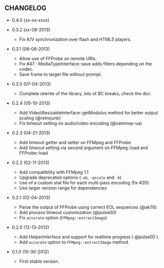 CHANGELOG
---------

* 0.4.0 (xx-xx-xxxx)

* 0.3.2 (xx-08-2013)

  * Fix A/V synchronization over flash and HTML5 players.

* 0.3.1 (06-08-2013)

  * Allow use of FFProbe on remote URIs.
  * Fix #47 : MediaTypeInterface::save adds filters depending on the codec.
  * Save frame to target file without prompt.

* 0.3.0 (07-04-2013)

  * Complete rewrite of the library, lots of BC breaks, check the doc.

* 0.2.4 (05-10-2013)

  * Add Video\ResizableInterface::getModulus method for better output scaling (@retrojunk)
  * Fix timeout setting on audio/video encoding (@xammep-ua)

* 0.2.3 (04-21-2013)

  * Add timeout getter and setter on FFMpeg and FFProbe
  * Add timeout setting via second argument on FFMpeg::load and FFProbe::load

* 0.2.2 (02-11-2013)

  * Add compatibility with FFMpeg 1.1
  * Upgrade deprecated options (`-ab`, `-qscale` and `-b`)
  * Use of a custom stat file for each multi-pass encoding (fix #20)
  * Use larger version range for dependencies

* 0.2.1 (02-04-2013)

  * Parse the output of FFProbe using correct EOL sequences (@ak76)
  * Add process timeout customization (@pulse00)
  * Fix `accurate` option (`FFMpeg::extractImage`)

* 0.2.0 (12-13-2012)

  * Add HelperInterface and support for realtime progress ( @pulse00 ).
  * Add `accurate` option to `FFMpeg::extractImage` method.

* 0.1.0 (10-30-2012)

  * First stable version.
